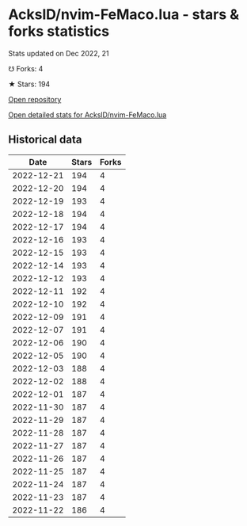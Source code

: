 # AckslD/nvim-FeMaco.lua - stars & forks statistics

Stats updated on Dec 2022, 21

☋ Forks: 4

★ Stars: 194

[Open repository](https://github.com/AckslD/nvim-FeMaco.lua)

[Open detailed stats for AckslD/nvim-FeMaco.lua](https://reviewgithub.com/rep/AckslD/nvim-FeMaco.lua)

## Historical data
| Date | Stars | Forks |
|------|-------|-------|
| 2022-12-21 | 194 | 4 | 
| 2022-12-20 | 194 | 4 | 
| 2022-12-19 | 193 | 4 | 
| 2022-12-18 | 194 | 4 | 
| 2022-12-17 | 194 | 4 | 
| 2022-12-16 | 193 | 4 | 
| 2022-12-15 | 193 | 4 | 
| 2022-12-14 | 193 | 4 | 
| 2022-12-12 | 193 | 4 | 
| 2022-12-11 | 192 | 4 | 
| 2022-12-10 | 192 | 4 | 
| 2022-12-09 | 191 | 4 | 
| 2022-12-07 | 191 | 4 | 
| 2022-12-06 | 190 | 4 | 
| 2022-12-05 | 190 | 4 | 
| 2022-12-03 | 188 | 4 | 
| 2022-12-02 | 188 | 4 | 
| 2022-12-01 | 187 | 4 | 
| 2022-11-30 | 187 | 4 | 
| 2022-11-29 | 187 | 4 | 
| 2022-11-28 | 187 | 4 | 
| 2022-11-27 | 187 | 4 | 
| 2022-11-26 | 187 | 4 | 
| 2022-11-25 | 187 | 4 | 
| 2022-11-24 | 187 | 4 | 
| 2022-11-23 | 187 | 4 | 
| 2022-11-22 | 186 | 4 | 

